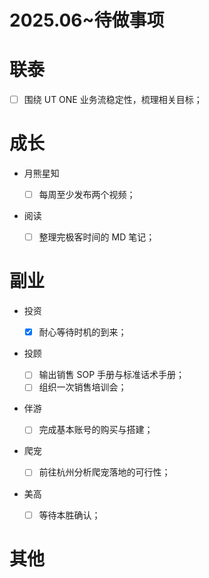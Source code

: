 # 2025.06~待做事项

# 联泰

- [ ] 围绕 UT ONE 业务流稳定性，梳理相关目标；

# 成长

- 月熊星知

  - [ ] 每周至少发布两个视频；

- 阅读

  - [ ] 整理完极客时间的 MD 笔记；

# 副业

- 投资

  - [x] 耐心等待时机的到来；

- 投顾

  - [ ] 输出销售 SOP 手册与标准话术手册；
  - [ ] 组织一次销售培训会；

- 伴游

  - [ ] 完成基本账号的购买与搭建；

- 爬宠

  - [ ] 前往杭州分析爬宠落地的可行性；

- 美高
  - [ ] 等待本胜确认；

# 其他
